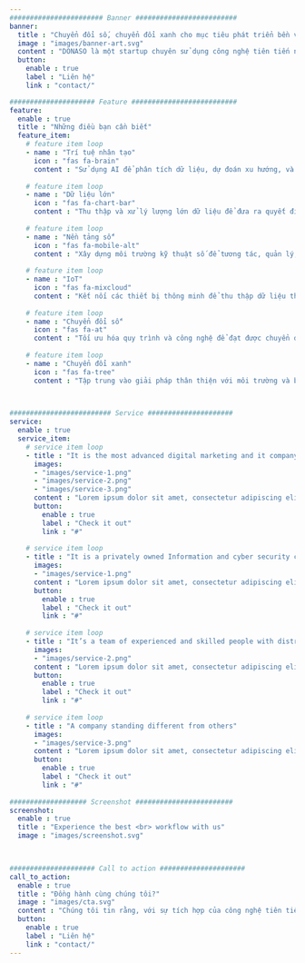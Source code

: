 ```yaml
---
####################### Banner #########################
banner:
  title : "Chuyển đổi số, chuyển đổi xanh cho mục tiêu phát triển bền vững"
  image : "images/banner-art.svg"
  content : "DONASO là một startup chuyên sử dụng công nghệ tiên tiến như Trí tuệ nhân tạo (AI), Dữ liệu lớn (Big Data), Nền tảng số (Digital Platform), và Internet of Things (IoT) để thúc đẩy chuyển đổi số và chuyển đổi xanh. Mục tiêu chính của DONASO không chỉ là tối ưu hóa hiệu suất và quản lý thông tin mà còn tập trung vào bảo vệ môi trường và đảm bảo sự phát triển bền vững."
  button:
    enable : true
    label : "Liên hệ"
    link : "contact/"

##################### Feature ##########################
feature:
  enable : true
  title : "Những điều bạn cần biết" 
  feature_item:
    # feature item loop
    - name : "Trí tuệ nhân tạo"
      icon : "fas fa-brain"
      content : "Sử dụng AI để phân tích dữ liệu, dự đoán xu hướng, và tối ưu hóa quy trình làm việc."
      
    # feature item loop
    - name : "Dữ liệu lớn"
      icon : "fas fa-chart-bar"
      content : "Thu thập và xử lý lượng lớn dữ liệu để đưa ra quyết định thông minh và chiến lược phát triển."
      
    # feature item loop
    - name : "Nền tảng số"
      icon : "fas fa-mobile-alt"
      content : "Xây dựng môi trường kỹ thuật số để tương tác, quản lý, và theo dõi các hoạt động của dự án."
      
    # feature item loop
    - name : "IoT"
      icon : "fas fa-mixcloud"
      content : "Kết nối các thiết bị thông minh để thu thập dữ liệu thời gian thực và cải thiện quản lý tài nguyên."
      
    # feature item loop
    - name : "Chuyển đổi số"
      icon : "fas fa-at"
      content : "Tối ưu hóa quy trình và công nghệ để đạt được chuyển đổi số hiệu quả."
      
    # feature item loop
    - name : "Chuyển đổi xanh"
      icon : "fas fa-tree"
      content : "Tập trung vào giải pháp thân thiện với môi trường và bền vững."
      


######################### Service #####################
service:
  enable : true
  service_item:
    # service item loop
    - title : "It is the most advanced digital marketing and it company."
      images:
      - "images/service-1.png"
      - "images/service-2.png"
      - "images/service-3.png"
      content : "Lorem ipsum dolor sit amet, consectetur adipiscing elit. Consequat tristique eget amet, tempus eu at consecttur. Leo facilisi nunc viverra tellus. Ac laoreet sit vel consquat. consectetur adipiscing elit. Consequat tristique eget amet, tempus eu at consecttur. Leo facilisi nunc viverra tellus. Ac laoreet sit vel consquat."
      button:
        enable : true
        label : "Check it out"
        link : "#"
        
    # service item loop
    - title : "It is a privately owned Information and cyber security company"
      images:
      - "images/service-1.png"
      content : "Lorem ipsum dolor sit amet, consectetur adipiscing elit. Consequat tristique eget amet, tempus eu at consecttur. Leo facilisi nunc viverra tellus. Ac laoreet sit vel consquat. consectetur adipiscing elit. Consequat tristique eget amet, tempus eu at consecttur. Leo facilisi nunc viverra tellus. Ac laoreet sit vel consquat."
      button:
        enable : true
        label : "Check it out"
        link : "#"
        
    # service item loop
    - title : "It’s a team of experienced and skilled people with distributions"
      images:
      - "images/service-2.png"
      content : "Lorem ipsum dolor sit amet, consectetur adipiscing elit. Consequat tristique eget amet, tempus eu at consecttur. Leo facilisi nunc viverra tellus. Ac laoreet sit vel consquat. consectetur adipiscing elit. Consequat tristique eget amet, tempus eu at consecttur. Leo facilisi nunc viverra tellus. Ac laoreet sit vel consquat."
      button:
        enable : true
        label : "Check it out"
        link : "#"
        
    # service item loop
    - title : "A company standing different from others"
      images:
      - "images/service-3.png"
      content : "Lorem ipsum dolor sit amet, consectetur adipiscing elit. Consequat tristique eget amet, tempus eu at consecttur. Leo facilisi nunc viverra tellus. Ac laoreet sit vel consquat. consectetur adipiscing elit. Consequat tristique eget amet, tempus eu at consecttur. Leo facilisi nunc viverra tellus. Ac laoreet sit vel consquat."
      button:
        enable : true
        label : "Check it out"
        link : "#"
        
################### Screenshot ########################
screenshot:
  enable : true
  title : "Experience the best <br> workflow with us"
  image : "images/screenshot.svg"

  

##################### Call to action #####################
call_to_action:
  enable : true
  title : "Đồng hành cùng chúng tôi?"
  image : "images/cta.svg"
  content : "Chúng tôi tin rằng, với sự tích hợp của công nghệ tiên tiến và cam kết đối với chuyển đổi số và chuyển đổi xanh, DONASO sẽ đồng hành cùng bạn trên con đường phát triển bền vững và hiệu quả. Hãy sẵn sàng chia sẻ cùng chúng tôi sứ mệnh định hình tương lai."
  button:
    enable : true
    label : "Liên hệ"
    link : "contact/"
---
```

